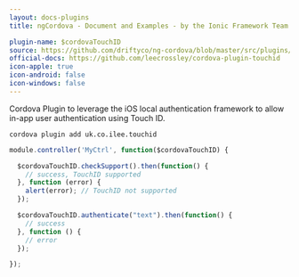 ```yaml
---
layout: docs-plugins
title: ngCordova - Document and Examples - by the Ionic Framework Team

plugin-name: $cordovaTouchID
source: https://github.com/driftyco/ng-cordova/blob/master/src/plugins/touchid.js
official-docs: https://github.com/leecrossley/cordova-plugin-touchid
icon-apple: true
icon-android: false
icon-windows: false
---
```


Cordova Plugin to leverage the iOS local authentication framework to allow in-app user authentication using Touch ID.

```
cordova plugin add uk.co.ilee.touchid
```

```javascript
module.controller('MyCtrl', function($cordovaTouchID) {

  $cordovaTouchID.checkSupport().then(function() {
    // success, TouchID supported
  }, function (error) {
    alert(error); // TouchID not supported
  });

  $cordovaTouchID.authenticate("text").then(function() {
    // success
  }, function () {
    // error
  });

});
```
